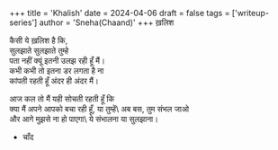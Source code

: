 +++ title = 'Khalish' date = 2024-04-06 draft = false tags = ['writeup-series'] author = 'Sneha(Chaand)' +++ 
ख़लिश

कैसी ये ख़लिश है कि,\
सुलझाते सुलझाते तुम्हे \
पता नहीं क्यूं इतनी उलझ रही हूँ मैं। \
कभी कभी तो इतना डर लगता है ना\
कांपती रहती हूँ अंदर ही अंदर मैं। 

आज कल तो मैं यही सोचती रहती हूँ कि\
क्या मैं अपने आपको बचा रही हूँ, या तुम्हें\ 
अब बस, तुम संभल जाओ\
और आगे मुझसे ना हो पाएगा\ 
ये संभालना या सुलझाना।

- चाँद